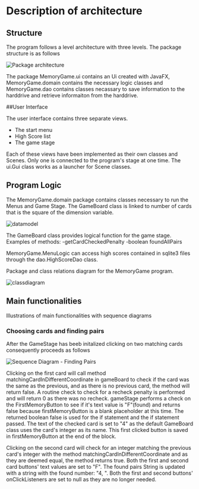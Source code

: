 # Description of architecture

## Structure
The program follows a level architecture with three levels. The package structure is as follows

![Package architecture](https://github.com/massamasa/otm-harjoitustyo/blob/master/documentation/imagesforarchitecturedocumentation/packagearchitecture.png)

The package MemoryGame.ui contains an Ui created with JavaFX, MemoryGame.domain contains the necessary logic classes and MemoryGame.dao contains classes necassary to save information to the harddrive and retrieve informaiton from the harddrive.

##User Interface

The user interface contains three separate views.
- The start menu
- High Score list
- The game stage

Each of these views have been implemented as their own classes and Scenes. Only one is connected to the program's stage at one time. The ui.Gui class works as a launcher for Scene classes.

## Program Logic

The MemoryGame.domain package contains classes necessary to run the Menus and Game Stage. The GameBoard class is linked to number of cards that is the square of the dimension variable.

![datamodel](https://github.com/massamasa/otm-harjoitustyo/blob/master/documentation/imagesforarchitecturedocumentation/datamodel.png)

The GameBoard class provides logical function for the game stage. Examples of methods:
-getCardCheckedPenalty
-boolean foundAllPairs

MemoryGame.MenuLogic can access high scores contained in sqlite3 files through the dao.HighScoreDao class.

Package and class relations diagram for the MemoryGame program.

![classdiagram](https://github.com/massamasa/otm-harjoitustyo/blob/master/documentation/imagesforarchitecturedocumentation/classdiagram.png)

## Main functionalities

Illustrations of main functionalities with sequence diagrams

### Choosing cards and finding pairs

After the GameStage has beeb initalized clicking on two matching cards consequently proceeds as follows

![Sequence Diagram - Finding Pairs](https://github.com/massamasa/otm-harjoitustyo/blob/master/documentation/imagesforarchitecturedocumentation/sequencediagram1.png)


Clicking on the first card will call method matchingCardInDifferentCoordinate in gameBoard to check if the card was the same as the previous, and as there is no previous card, the method will return false. A routine check to check for a recheck penalty is performed and will return 0 as there was no recheck. gameStage performs a check on the FirstMemoryButton to see if it's text value is "F"(found) and returns false because firstMemoryButton is a blank placeholder at this time. The returned boolean false is used for the if statement and the if statement passed. The text of the checked card is set to "4" as the default GameBoard class uses the card's integer as its name. This first clicked button is saved in firstMemoryButton at the end of the block.


Clicking on the second card will check for an integer matching the previous card's integer with the method matchingCardInDifferentCoordinate and as they are deemed equal, the method returns true. Both the first and second card buttons' text values are set to "F". The found pairs String is updated with a string with the found number: "4, ". Both the first and second buttons' onClickListeners are set to null as they are no longer needed.
